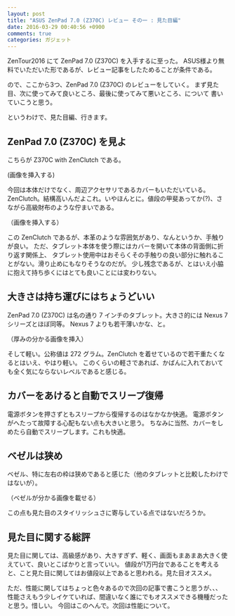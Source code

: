 ```yaml
---
layout: post
title: "ASUS ZenPad 7.0 (Z370C) レビュー その一 : 見た目編"
date: 2016-03-29 00:40:56 +0900
comments: true
categories: ガジェット
---
```


ZenTour2016 にて ZenPad 7.0 (Z370C) を入手するに至った。
ASUS様より無料でいただいた形であるが、レビュー記事をしたためることが条件である。

ので、ここから3つ、ZenPad 7.0 (Z370C) のレビューをしていく。
まず見た目、次に使ってみて良いところ、最後に使ってみて悪いところ、について
書いていこうと思う。

というわけで、見た目編、行きます。

## ZenPad 7.0 (Z370C) を見よ

こちらが Z370C with ZenClutch である。

(画像を挿入する)

今回は本体だけでなく、周辺アクセサリであるカバーもいただいている。
ZenClutch。結構高いんだよこれ。いやほんとに。値段の甲斐あってか(?)、さながら高級財布のような佇まいである。

（画像を挿入する）

この ZenClutch であるが、本革のような雰囲気があり、なんというか、手触りが良い。
ただ、タブレット本体を使う際にはカバーを開いて本体の背面側に折り返す関係上、
タブレット使用中はおそらくその手触りの良い部分に触れることがない。滑り止めにもなりそうなのだが。
少し残念であるが、とはいえ小脇に抱えて持ち歩くにはとても良いことには変わりない。

## 大きさは持ち運びにはちょうどいい

ZenPad 7.0 (Z370C) は名の通り 7 インチのタブレット。大きさ的には Nexus 7 シリーズとほぼ同等。
Nexus 7 よりも若干薄いかな、と。

（厚みの分かる画像を挿入）

そして軽い。公称値は 272 グラム。ZenClutch を着せているので若干重たくなるとはいえ、やはり軽い。
このくらいの軽さであれば、かばんに入れておいても全く気にならないレベルであると感じる。

## カバーをあけると自動でスリープ復帰

電源ボタンを押さずともスリープから復帰するのはなかなか快適。
電源ボタンがへたって故障する心配もない点も大きいと思う。
ちなみに当然、カバーをしめたら自動でスリープします。これも快適。

## ベゼルは狭め

ベゼル、特に左右の枠は狭めであると感じた（他のタブレットと比較したわけではないが）。

（ベゼルが分かる画像を載せる）

この点も見た目のスタイリッシュさに寄与している点ではないだろうか。

## 見た目に関する総評

見た目に関しては、高級感があり、大きすぎず、軽く、画面もまあまあ大きく使えていて、良いとこばかりと言っていい。
値段が1万円台であることを考えると、こと見た目に関してはお値段以上であると思われる。見た目オススメ。

ただ、性能に関してはちょっと色々あるので次回の記事で書こうと思うが、、、
性能さえもう少しイケていれば、間違いなく誰にでもオススメできる機種だったと思う。惜しい。
今回はこのへんで。次回は性能について。
